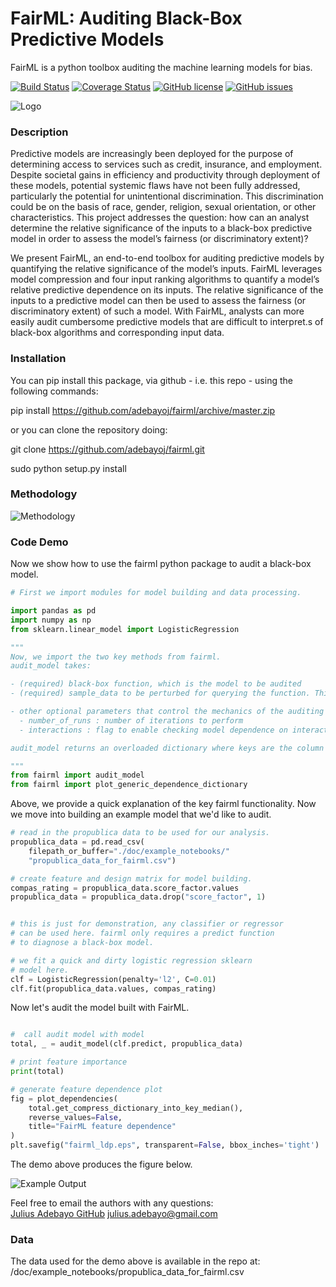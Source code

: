 # FairML: Auditing Black-Box Predictive Models

FairML is a python toolbox auditing the machine learning models for bias.

[![Build Status](https://travis-ci.org/adebayoj/fairml.svg?branch=master)](https://travis-ci.org/adebayoj/fairml/)
[![Coverage Status](https://coveralls.io/repos/github/adebayoj/fairml/badge.svg?branch=master)](https://coveralls.io/github/adebayoj/fairml?branch=master)
[![GitHub license](https://img.shields.io/badge/license-MIT-blue.svg)](https://raw.githubusercontent.com/adebayoj/fairml/master/LICENSE)
[![GitHub issues](https://img.shields.io/github/issues/adebayoj/fairml.svg)](https://github.com/adebayoj/fairml/issues)

![Logo](fairml/master/doc/images/logo2-small.png)

### Description

Predictive models are increasingly been deployed for the purpose
of determining access to services such as credit, insurance, and
employment. Despite societal gains in efficiency and 
productivity through deployment of these models, potential 
systemic flaws have not been fully addressed, particularly the
potential for unintentional discrimination. This discrimination
could be on the basis of race, gender, religion, sexual orientation, or other characteristics. This project addresses
the question: how can an analyst determine the relative
significance of the inputs to a black-box predictive model in 
order to assess the model’s fairness (or discriminatory extent)?

We present FairML, an end-to-end toolbox for auditing predictive
models by quantifying the relative significance of the model’s
inputs. FairML leverages model compression and four input ranking
algorithms to quantify a model’s relative predictive dependence
on its inputs. The relative significance of the inputs to a
predictive model can then be used to assess the fairness (or
discriminatory extent) of such a model. With FairML, analysts can
more easily audit cumbersome predictive models that are
difficult to interpret.s of black-box algorithms and corresponding input data.

### Installation 

You can pip install this package, via github - i.e. this repo - using the 
following commands:

pip install https://github.com/adebayoj/fairml/archive/master.zip

or you can clone the repository doing:

git clone https://github.com/adebayoj/fairml.git

sudo python setup.py install

### Methodology

![Methodology](fairml/doc/images/fairml_methodology_picture.png)

### Code Demo

Now we show how to use the fairml python package to audit
a black-box model.

```python
# First we import modules for model building and data processing.

import pandas as pd
import numpy as np
from sklearn.linear_model import LogisticRegression

"""
Now, we import the two key methods from fairml.
audit_model takes:

- (required) black-box function, which is the model to be audited
- (required) sample_data to be perturbed for querying the function. This has to be a pandas dataframe with no missing data.

- other optional parameters that control the mechanics of the auditing process, for example:
  - number_of_runs : number of iterations to perform
  - interactions : flag to enable checking model dependence on interactions.

audit_model returns an overloaded dictionary where keys are the column names of input pandas dataframe and values are lists containing model  dependence on that particular feature. These lists of size number_of_runs.

"""
from fairml import audit_model
from fairml import plot_generic_dependence_dictionary
```

Above, we provide a quick explanation of the key fairml functionality. Now we move into building an example model that we'd like to audit.

```python
# read in the propublica data to be used for our analysis.
propublica_data = pd.read_csv(
    filepath_or_buffer="./doc/example_notebooks/"
    "propublica_data_for_fairml.csv")

# create feature and design matrix for model building.
compas_rating = propublica_data.score_factor.values
propublica_data = propublica_data.drop("score_factor", 1)


# this is just for demonstration, any classifier or regressor
# can be used here. fairml only requires a predict function
# to diagnose a black-box model.

# we fit a quick and dirty logistic regression sklearn
# model here.
clf = LogisticRegression(penalty='l2', C=0.01)
clf.fit(propublica_data.values, compas_rating)

```

Now let's audit the model built with FairML.

```python

#  call audit model with model
total, _ = audit_model(clf.predict, propublica_data)

# print feature importance
print(total)

# generate feature dependence plot
fig = plot_dependencies(
    total.get_compress_dictionary_into_key_median(),
    reverse_values=False,
    title="FairML feature dependence"
)
plt.savefig("fairml_ldp.eps", transparent=False, bbox_inches='tight')
```

The demo above produces the figure below. 

![Example Output](fairml/master/doc/images/feature_dependence_plot_fairml_propublica_linear_direct_small.png)


Feel free to email the authors with any questions:  
[Julius Adebayo GitHub](https://github.com/adebayoj) [julius.adebayo@gmail.com](mailto:julius.adebayo@gmail.com)

### Data

The data used for the demo above is available in the repo at: 
/doc/example_notebooks/propublica_data_for_fairml.csv

